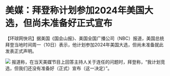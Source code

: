 # 美媒：拜登称计划参加2024年美国大选，但尚未准备好正式宣布

【环球网快讯】据美国《国会山报》、美国全国广播公司（NBC）报道，美国总统拜登当地时间周一（10日）表示，他计划参加2024年美国大选，但尚未准备就此发表正式声明。

![](https://inews.gtimg.com/om_bt/OD3cgQpz_RWKZnWe_o-tma65yjAoxifFc9E-pmmTZHaKsAA/1000)
报道称，在当天美媒节目上回答主持人关于连任的问题时，拜登称，“我计划竞选，但我们还没有准备好（正式）宣布（这一决定）”。

